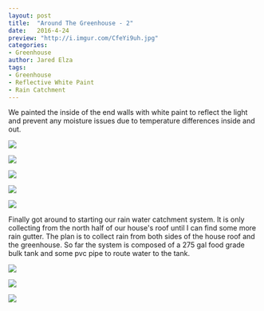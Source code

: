 ```yaml
---
layout: post
title:  "Around The Greenhouse - 2"
date:   2016-4-24
preview: "http://i.imgur.com/CfeYi9uh.jpg"
categories:
- Greenhouse
author: Jared Elza
tags: 
- Greenhouse
- Reflective White Paint
- Rain Catchment
---
```

We painted the inside of the end walls with white paint to reflect the light and prevent any moisture issues due to temperature differences inside and out. 

[![](http://i.imgur.com/CfeYi9uh.jpg)](http://i.imgur.com/CfeYi9u.jpg)

[![](http://i.imgur.com/imuFhxnh.jpg)](http://i.imgur.com/imuFhxn.jpg)

[![](http://i.imgur.com/a4jXiDEh.jpg)](http://i.imgur.com/a4jXiDE.jpg)

[![](http://i.imgur.com/XiM8b7Ch.jpg)](http://i.imgur.com/XiM8b7C.jpg)

[![](http://i.imgur.com/Vu5Xcabh.jpg)](http://i.imgur.com/Vu5Xcab.jpg)

Finally got around to starting our rain water catchment system. It is only collecting from the north half of our house's roof until I can find some more rain gutter. The plan is to collect rain from both sides of the house roof and the greenhouse. So far the system is composed of a 275 gal food grade bulk tank and some pvc pipe to route water to the tank. 

[![](http://i.imgur.com/ske4ySEh.jpg)](http://i.imgur.com/ske4ySE.jpg)

[![](http://i.imgur.com/cf2rZtTh.jpg)](http://i.imgur.com/cf2rZtT.jpg)

[![](http://i.imgur.com/3EPkIPJh.jpg)](http://i.imgur.com/3EPkIPJ.jpg)










